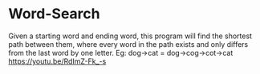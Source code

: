 # Word-Search
Given a starting word and ending word, this program will find the shortest path between them, where every word in the path exists and only differs from the last word by one letter. Eg: dog->cat = dog->cog->cot->cat
https://youtu.be/RdImZ-Fk_-s

